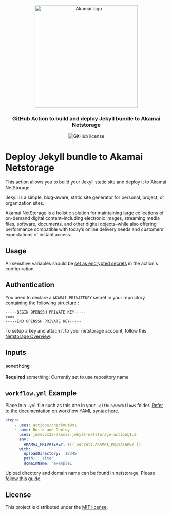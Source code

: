 <p align="center">
  <img alt="Akamai logo" width="320" height="320" src="https://www.eiseverywhere.com/file_uploads/8fca94ae15da82d17d76787b3e6a987a_logo_akamai-developer-experience-2-OL-RGB.png"/>
  <h3 align="center">GitHub Action to build and deploy Jekyll bundle to Akamai Netstorage</h3>
  <p align="center">
    <img alt="GitHub license" src="https://badgen.net/github/license/jdmevo123/akamai-purge-action?cache=300&color=green"/>
  </p>
</p>

# Deploy Jekyll bundle to Akamai Netstorage  
This action allows you to build your Jekyll static site and deploy it to Akamai NetStorage.

Jekyll is a simple, blog-aware, static site generator for personal, project, or organization sites.

Akamai NetStorage is a holistic solution for maintaining large collections of on-demand digital content–including electronic images, streaming media files, software, documents, and other digital objects–while also offering performance compatible with today’s online delivery needs and customers’ expectations of instant access.

## Usage

All sensitive variables should be [set as encrypted secrets](https://help.github.com/en/articles/virtual-environments-for-github-actions#creating-and-using-secrets-encrypted-variables) in the action's configuration.

## Authentication

You need to declare a `AKAMAI_PRIVATEKEY` secret in your repository containing the following structure :
```
-----BEGIN OPENSSH PRIVATE KEY-----
xxxx
-----END OPENSSH PRIVATE KEY-----
```
To setup a key and attach it to your netstorage account, follow this <a href="https://learn.akamai.com/en-us/webhelp/netstorage/netstorage-user-guide/GUID-3F8FC978-5A75-40E4-9220-8EAB862625E8.html" target="_blank">Netstorage Overview</a>.

## Inputs

### `something`
**Required**
something: Currently set to use repository name

## `workflow.yml` Example

Place in a `.yml` file such as this one in your `.github/workflows` folder. [Refer to the documentation on workflow YAML syntax here.](https://help.github.com/en/articles/workflow-syntax-for-github-actions)

```yaml
steps:
    - uses: actions/checkout@v1
    - name: Build and Deploy
      uses: jdmevo123/akamai-jekyll-netstorage-action@1.0
      env:
        AKAMAI_PRIVATEKEY: ${{ secrets.AKAMAI_PRIVATEKEY }}
      with:
        uploadDirectory: '12345'
        path: '_site'
        domainName: 'example1' 
```
Upload directory and domain name can be found in netstorage. Please <a href="https://learn.akamai.com/en-us/webhelp/netstorage/netstorage-user-guide/GUID-3F8FC978-5A75-40E4-9220-8EAB862625E8.html" target="_blank">follow this guide</a>.

## License

This project is distributed under the [MIT license](LICENSE.md).
